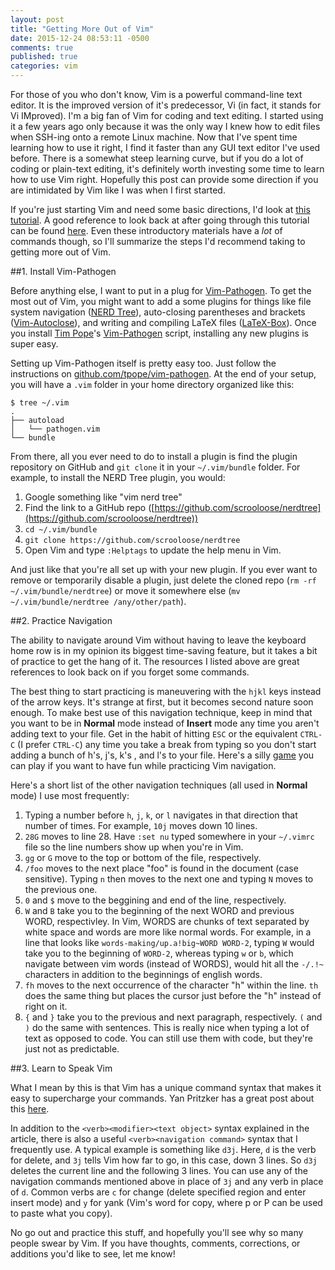 ```yaml
---
layout: post
title: "Getting More Out of Vim"
date: 2015-12-24 08:53:11 -0500
comments: true
published: true
categories: vim
---
```

For those of you who don't know, Vim is a powerful command-line text editor. It is the improved version of it's predecessor, Vi (in fact, it stands for Vi IMproved). I'm a big fan of Vim for coding and text editing. I started using it a few years ago only because it was the only way I knew how to edit files when SSH-ing onto a remote Linux machine. Now that I've spent time learning how to use it right, I find it faster than any GUI text editor I've used before. There is a somewhat steep learning curve, but if you do a lot of coding or plain-text editing, it's definitely worth investing some time to learn how to use Vim right. Hopefully this post can provide some direction if you are intimidated by Vim like I was when I first started.

<!--more-->

If you're just starting Vim and need some basic directions, I'd look at [this tutorial](http://computers.tutsplus.com/tutorials/vim-for-beginners--cms-21118). A good reference to look back at after going through this tutorial can be found [here](https://simpletutorials.com/c/1238/Simple+Vim+Reference). Even these introductory materials have a *lot* of commands though, so I'll summarize the steps I'd recommend taking to getting more out of Vim.

##1. Install Vim-Pathogen

Before anything else, I want to put in a plug for [Vim-Pathogen](https://github.com/tpope/vim-pathogen). To get the most out of Vim, you might want to add a some plugins for things like file system navigation ([NERD Tree](https://github.com/scrooloose/nerdtree)), auto-closing parentheses and brackets ([Vim-Autoclose](https://github.com/Townk/vim-autoclose)), and writing and compiling LaTeX files ([LaTeX-Box](https://github.com/LaTeX-Box-Team/LaTeX-Box)). Once you install [Tim Pope](https://github.com/tpope)'s [Vim-Pathogen](https://github.com/tpope/vim-pathogen) script, installing any new plugins is super easy.

Setting up Vim-Pathogen itself is pretty easy too. Just follow the instructions on [github.com/tpope/vim-pathogen](https://github.com/tpope/vim-pathogen). At the end of your setup, you will have a `.vim` folder in your home directory organized like this:

```
$ tree ~/.vim
.
├── autoload
│   └── pathogen.vim
└── bundle
```

From there, all you ever need to do to install a plugin is find the plugin repository on GitHub and `git clone` it in your `~/.vim/bundle` folder. For example, to install the NERD Tree plugin, you would:

1. Google something like "vim nerd tree" 
2. Find the link to a GitHub repo ([https://github.com/scrooloose/nerdtree](https://github.com/scrooloose/nerdtree)) 
3. `cd ~/.vim/bundle`
4. `git clone https://github.com/scrooloose/nerdtree`
5. Open Vim and type `:Helptags` to update the help menu in Vim.

And just like that you're all set up with your new plugin. If you ever want to remove or temporarily disable a plugin, just delete the cloned repo (`rm -rf ~/.vim/bundle/nerdtree`) or move it somewhere else (`mv ~/.vim/bundle/nerdtree /any/other/path`).

##2. Practice Navigation

The ability to navigate around Vim without having to leave the keyboard home row is in my opinion its biggest time-saving feature, but it takes a bit of practice to get the hang of it. The resources I listed above are great references to look back on if you forget some commands.

The best thing to start practicing is maneuvering with the `hjkl` keys instead of the arrow keys. It's strange at first, but it becomes second nature soon enough. To make best use of this navigation technique, keep in mind that you want to be in __Normal__ mode instead of __Insert__ mode any time you aren't adding text to your file. Get in the habit of hitting `ESC` or the equivalent `CTRL-C` (I prefer `CTRL-C`) any time you take a break from typing so you don't start adding a bunch of h's, j's, k's , and l's to your file. Here's a silly [game](http://vim-adventures.com) you can play if you want to have fun while practicing Vim navigation.

Here's a short list of the other navigation techniques (all used in __Normal__ mode) I use most frequently:

1. Typing a number before `h`, `j`, `k`, or `l` navigates in that direction that number of times. For example, `10j` moves down 10 lines.
2. `28G` moves to line 28. Have `:set nu` typed somewhere in your `~/.vimrc` file so the line numbers show up when you're in Vim.
3. `gg` or `G` move to the top or bottom of the file, respectively.
4. `/foo` moves to the next place "foo" is found in the document (case sensitive). Typing `n` then moves to the next one and typing `N` moves to the previous one.
5. `0` and `$` move to the beggining and end of the line, respectively.
6. `W` and `B` take you to the beginning of the next WORD and previous WORD, respectivley. In Vim, WORDS are chunks of text separated by white space and words are more like normal words. For example, in a line that looks like `words-making/up.a!big~WORD WORD-2`, typing `W` would take you to the beginning of `WORD-2`, whereas typing `w` or `b`, which navigate between vim words (instead of WORDS), would hit all the `-/.!~` characters in addition to the beginnings of english words.
7. `fh` moves to the next occurrence of the character "h" within the line. `th` does the same thing but places the cursor just before the "h" instead of right on it.
8. `{` and `}` take you to the previous and next paragraph, respectively. `(` and `)` do the same with sentences. This is really nice when typing a lot of text as opposed to code. You can still use them with code, but they're just not as predictable. 

##3. Learn to Speak Vim

What I mean by this is that Vim has a unique command syntax that makes it easy to supercharge your commands. Yan Pritzker has a great post about this [here](http://yanpritzker.com/2011/12/16/learn-to-speak-vim-verbs-nouns-and-modifiers/).

In addition to the `<verb><modifier><text object>` syntax explained in the article, there is also a useful `<verb><navigation command>` syntax that I frequently use. A typical example is something like `d3j`. Here, `d` is the verb for delete, and `3j` tells Vim how far to go, in this case, down 3 lines. So `d3j` deletes the current line and the following 3 lines. You can use any of the navigation commands mentioned above in place of `3j` and any verb in place of `d`. Common verbs are `c` for change (delete specified region and enter insert mode) and `y` for yank (Vim's word for copy, where p or P can be used to paste what you copy).

No go out and practice this stuff, and hopefully you'll see why so many people swear by Vim. If you have thoughts, comments, corrections, or additions you'd like to see, let me know!
